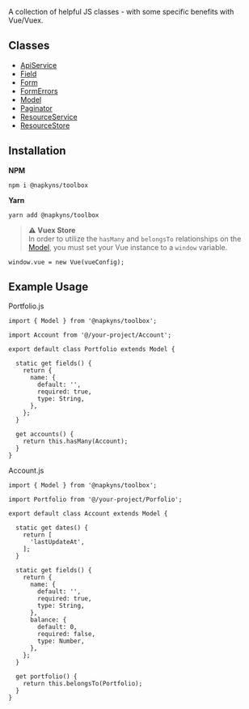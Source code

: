 A collection of helpful JS classes - with some specific benefits with Vue/Vuex.

## Classes

- [ApiService](./src/ApiService/README.md)
- [Field](./src/Field/README.md)
- [Form](./src/Form/README.md)
- [FormErrors](./src/FormErrors/README.md)
- [Model](./src/Model/README.md)
- [Paginator](./src/Paginator/README.md)
- [ResourceService](./src/ResourceService/README.md)
- [ResourceStore](./src/ResourceStore/README.md)

## Installation

**NPM**  
```
npm i @napkyns/toolbox
```

**Yarn**  
```
yarn add @napkyns/toolbox
```

> **:warning: Vuex Store**  
> In order to utilize the ``hasMany`` and ``belongsTo`` relationships on the [Model](./src/Model/README.md), you must set your Vue instance to a ```window``` variable.

```
window.vue = new Vue(vueConfig);
```

## Example Usage

Portfolio.js
```
import { Model } from '@napkyns/toolbox';

import Account from '@/your-project/Account';

export default class Portfolio extends Model {

  static get fields() {
    return {
      name: {
        default: '',
        required: true,
        type: String,
      },
    };
  }

  get accounts() {
    return this.hasMany(Account);
  }
}
```

Account.js
```
import { Model } from '@napkyns/toolbox';

import Portfolio from '@/your-project/Porfolio';

export default class Account extends Model {

  static get dates() {
    return [
      'lastUpdateAt',
    ];
  }

  static get fields() {
    return {
      name: {
        default: '',
        required: true,
        type: String,
      },
      balance: {
        default: 0,
        required: false,
        type: Number,
      },
    };
  }

  get portfolio() {
    return this.belongsTo(Portfolio);
  }
}
```

